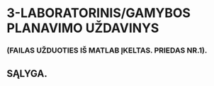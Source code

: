 # 3-LABORATORINIS/GAMYBOS PLANAVIMO UŽDAVINYS
### (FAILAS UŽDUOTIES IŠ MATLAB ĮKELTAS. PRIEDAS NR.1).
## SĄLYGA.


